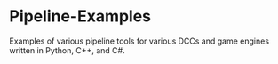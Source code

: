 # Pipeline-Examples
Examples of various pipeline tools for various DCCs and game engines written in Python, C++, and C#.
